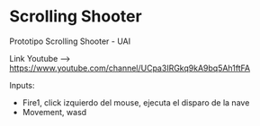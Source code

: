 # Scrolling Shooter
 
Prototipo Scrolling Shooter - UAI

Link Youtube --> https://www.youtube.com/channel/UCpa3IRGkq9kA9bq5Ah1ftFA

Inputs:

* Fire1, click izquierdo del mouse, ejecuta el disparo de la nave
* Movement, wasd
